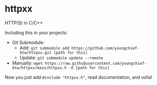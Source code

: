 # httpxx

HTTP(S) in C/C++

Including this in your projects:

- Git Submodule:
  - Add: `git submodule add https://github.com/youngchief-btw/httpxx.git [path for this]`
  - Update: `git submodule update --remote`
- Manually: `wget https://raw.githubusercontent.com/youngchief-btw/httpxx/main/httpxx.h -O [path for this]`

Now you just add `#include "httpxx.h"`, read documentation, and volia!
